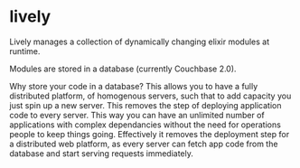lively
======

Lively manages a collection of dynamically changing elixir modules at runtime.

Modules are stored in a database (currently Couchbase 2.0). 

Why store your code in a database?  This allows you to have a fully distributed platform,
of homogenous servers, such that to add capacity you just spin up a new server. This 
removes the step of deploying application code to every server. This way you can have an
unlimited number of applications with complex dependancies without the need for operations
people to keep things going.  Effectively it removes the deployment step for a distributed
web platform, as every server can fetch app code from the database and start serving requests
immediately.